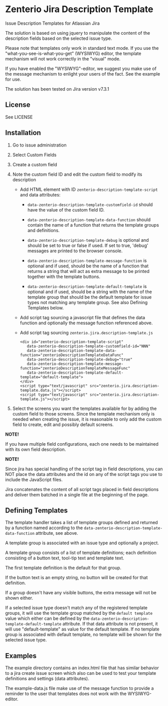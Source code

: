 # Zenterio Jira Description Template

Issue Description Templates for Atlassian Jira

The solution is based on using jquery to manipulate the content of the description fields based on the selected issue type.

Please note that templates only work in standard text mode. If you use the
"what-you-see-is-what-you-get" (WYSIWYG) editor, the template mechanism will not work
correctly in the "visual" mode.

If you have enabled the "WYSIWYG"-editor, we suggest you make use of the message
mechanism to enlight your users of the fact. See the example for use.

The solution has been tested on Jira version v7.3.1

## License

See LICENSE


## Installation

1. Go to issue administration
1. Select Custom Fields
1. Create a custom field
1. Note the custom field ID and edit the custom field to modify its description

    * Add HTML element with ID `zenterio-description-template-script` and data attributes:

        - `data-zenterio-description-template-customfield-id` should have the value of the custom field ID.

        - `data-zenterio-description-template-data-function` should contain the name of a function that
        returns the template groups and definitions.

        - `data-zenterio-description-template-debug` is optional and should be set to
        true or false if used. If set to true, 'debug' messages are printed to the browser console.

        - `data-zenterio-description-template-message-function` is optional and if used, should
        be the name of a function that returns a string that will act as extra message
        to be printed together with the template buttons.

        - `data-zenterio-description-template-default-template` is optional and if used,
        should be a string with the name of the template group that should be the default
        template for issue types not matching any template group. See also Defining Templates below.

    * Add script tag sourcing a javascript file that defines the data function and
       optionally the message function referenced above.

    * Add script tag sourcing `zenterio.jira.description-template.js`

          <div id="zenterio-description-template-script"
             data-zenterio-description-template-customfield-id="NNN"
             data-zenterio-description-template-data-function="zenterioDescriptionTemplateDataFunc"
             data-zenterio-description-template-debug="true"
             data-zenterio-description-template-message-function="zenterioDescriptionTemplateMessageFunc"
             data-zenterio-description-template-default-template="default-template">
          </div>
          <script type="text/javascript" src="zenterio.jira.description-template.data.js"></script>
          <script type="text/javascript" src="zenterio.jira.description-template.js"></script>

1. Select the screens you want the templates available for by adding the custom field to
those screens. Since the template mechanism only is needed when creating the issue,
it is reasonable to only add the custom field to create, edit and possibly default screens.

**NOTE!**

If you have multiple field configurations, each one needs to be maintained with its
own field description.

**NOTE!**

Since jira has special handling of the script tag in field descriptions, you can
NOT place the data attributes and the id on any of the script tags you use to include
the JavaScript files.

Jira concatenates the content of all script tags placed in field descriptions and deliver them
batched in a single file at the beginning of the page.


## Defining Templates

The template handler takes a list of template groups defined and returned by a function
named according to the `data-zenterio-description-template-data-function` attribute, see above.

A template group is associated with an issue type and optionally a project.

A template group consists of a list of template definitions; each definition
consisting of a button text, tool-tip text and template text.

The first template definition is the default for that group.

If the button text is an empty string, no button will be created for that
definition.

If a group doesn't have any visible buttons, the extra message will not be shown either.

If a selected issue type doesn't match any of the registered template groups,
it will use the template group matched by the `default template` value which either
can be defined by the `data-zenterio-description-template-default-template` attribute.
If that data attribute is not present, it will use "default-template" as value for the default template.
If no template group is associated with default template, no template will be shown for the selected issue type.


## Examples

The example directory contains an index.html file that has similar behavior to
a jira create issue screen which also can be used to test your template definitions
and settings (data attributes).

The example-data.js file make use of the message function to provide a reminder to
the user that templates does not work with the WYSIWYG-editor.
